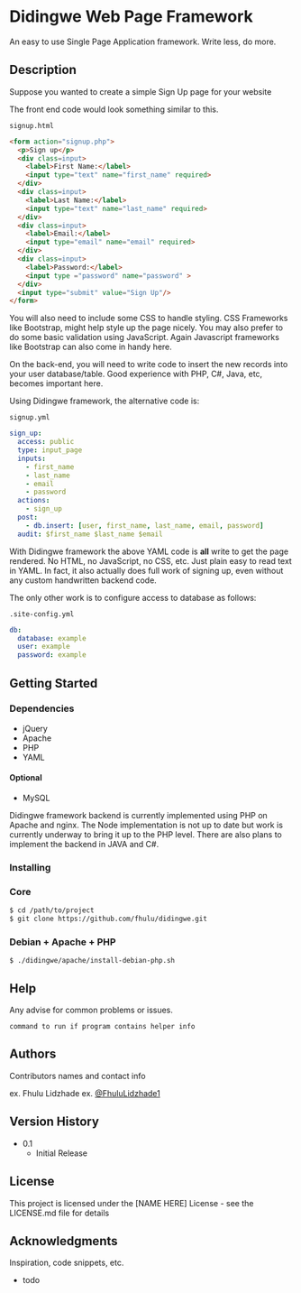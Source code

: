 # Didingwe Web Page Framework

An easy to use Single Page Application framework. Write less, do more.

## Description

Suppose you wanted to create a simple Sign Up page for your website


The front end code would look something similar to this.

`signup.html`
```html
<form action="signup.php">
  <p>Sign up</p>
  <div class=input>
    <label>First Name:</label>
    <input type="text" name="first_name" required>
  </div>
  <div class=input>
    <label>Last Name:</label>
    <input type="text" name="last_name" required>
  </div>
  <div class=input>
    <label>Email:</label>
    <input type="email" name="email" required>
  </div>
  <div class=input>
    <label>Password:</label>
    <input type ="password" name="password" >
  </div>
  <input type="submit" value="Sign Up"/>
</form>
```

You will also need to include some CSS to handle styling. CSS Frameworks like Bootstrap, might help style up the page nicely. You may also prefer to do some basic validation using JavaScript. Again Javascript frameworks like Bootstrap can also come in handy here.


On the back-end, you will need to write code to insert the new records into your user database/table. Good experience with PHP, C#, Java, etc, becomes important here.



Using Didingwe framework, the alternative code is:

`signup.yml`
```yaml
sign_up:
  access: public
  type: input_page
  inputs:
    - first_name
    - last_name
    - email
    - password
  actions:
    - sign_up
  post:
    - db.insert: [user, first_name, last_name, email, password]
  audit: $first_name $last_name $email
```

With Didingwe framework the above YAML code is <b>all</b> write to get the page rendered. No HTML, no JavaScript, no CSS, etc. Just plain easy to read text in YAML.  In fact, it also actually does full work of signing up, even without any custom handwritten backend code. 

The only other work is to configure access to database as follows:

`.site-config.yml`
```yaml
db:	
  database: example
  user: example
  password: example
```

## Getting Started

### Dependencies

* jQuery
* Apache
* PHP
* YAML

#### Optional
* MySQL

Didingwe framework backend is currently implemented using PHP on Apache and nginx. The Node implementation is not up to date but work is currently underway to bring it up to the PHP level. There are also plans to implement the backend in JAVA and C#.

### Installing

### Core
```bash
$ cd /path/to/project
$ git clone https://github.com/fhulu/didingwe.git
```
### Debian + Apache + PHP
```basg
$ ./didingwe/apache/install-debian-php.sh
```



## Help

Any advise for common problems or issues.
```
command to run if program contains helper info
```

## Authors

Contributors names and contact info

ex. Fhulu Lidzhade
ex. [@FhuluLidzhade1](https://twitter.com/fhululidzhade1)

## Version History

* 0.1
    * Initial Release

## License

This project is licensed under the [NAME HERE] License - see the LICENSE.md file for details

## Acknowledgments

Inspiration, code snippets, etc.
* todo
